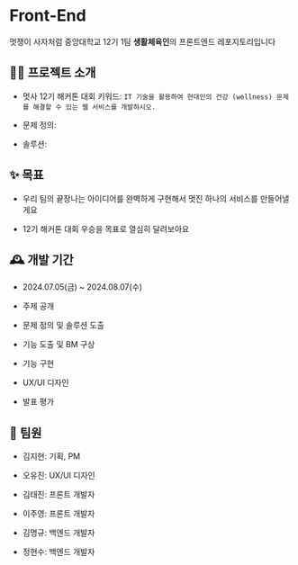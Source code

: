 # Front-End

멋쟁이 사자처럼 중앙대학교 12기 1팀 **생활체육인**의 프론트엔드 레포지토리입니다

## 👨‍🏫 프로젝트 소개

- 멋사 12기 해커톤 대회 키워드: `IT 기술을 활용하여 현대인의 건강 (wellness) 문제를 해결할 수 있는 웹 서비스를 개발하시오.`

- 문제 정의:

- 솔루션: 

## ✨ 목표

- 우리 팀의 끝장나는 아이디어를 완벽하게 구현해서 멋진 하나의 서비스를 만들어낼게요

- 12기 해커톤 대회 우승을 목표로 열심히 달려보아요

## 🕰 개발 기간

- 2024.07.05(금) ~ 2024.08.07(수)

- 주제 공개

- 문제 정의 및 솔루션 도출

- 기능 도출 및 BM 구상

- 기능 구현

- UX/UI 디자인

- 발표 평가

## 👫 팀원

- 김지현: 기획, PM

- 오유진: UX/UI 디자인

- 김태진: 프론트 개발자

- 이주영: 프론트 개발자

- 김명규: 백엔드 개발자

- 정현수: 백엔드 개발자
